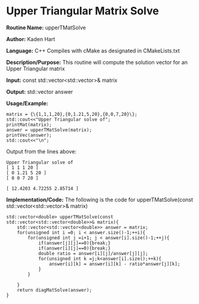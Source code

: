 # Upper Triangular Matrix Solve

**Routine Name:**           upperTMatSolve

**Author:** Kaden Hart

**Language:** C++ Compiles with cMake as designated in CMakeLists.txt

**Description/Purpose:** This routine will compute the solution vector for an Upper Triangular matrix

**Input:** const std::vector<std::vector<double>>& matrix

**Output:** std::vector<double> answer

**Usage/Example:**  

    matrix = {\{1,1,1,20},{0,1.21,5,20},{0,0,7,20}\};
    std::cout<<"Upper Triangular solve of";
    printMat(matrix);
    answer = upperTMatSolve(matrix);
    printVec(answer);
    std::cout<<"\n";


Output from the lines above:

    Upper Triangular solve of
    [ 1 1 1 20 ]
    [ 0 1.21 5 20 ]
    [ 0 0 7 20 ]

    [ 12.4203 4.72255 2.85714 ]

**Implementation/Code:** The following is the code for upperTMatSolve(const std::vector<std::vector<double>>& matrix)

    std::vector<double> upperTMatSolve(const std::vector<std::vector<double>>& matrix){
        std::vector<std::vector<double>> answer = matrix;
        for(unsigned int i =0; i < answer.size()-1;++i){
            for(unsigned int j =i+1; j < answer[i].size()-1;++j){
                if(answer[j][j]==0){break;}
                if(answer[i][j]==0){break;}
                double ratio = answer[i][j]/answer[j][j];
                for(unsigned int k =j;k<answer[i].size();++k){
                    answer[i][k] = answer[i][k] - ratio*answer[j][k];
                }
            }

        }
        return diagMatSolve(answer);
    }
